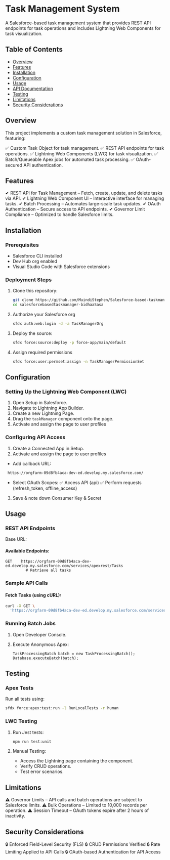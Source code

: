 # Task Management System

A Salesforce-based task management system that provides REST API endpoints for task operations and includes Lightning Web Components for task visualization.

## Table of Contents
- [Overview](#overview)
- [Features](#features)
- [Installation](#installation)
- [Configuration](#configuration)
- [Usage](#usage)
- [API Documentation](#api-documentation)
- [Testing](#testing)
- [Limitations](#limitations)
- [Security Considerations](#security-considerations)

## Overview

This project implements a custom task management solution in Salesforce, featuring:

✅ Custom Task Object for task management.
✅ REST API endpoints for task operations.
✅ Lightning Web Components (LWC) for task visualization.
✅ Batch/Queueable Apex jobs for automated task processing.
✅ OAuth-secured API authentication.

## Features

✔ REST API for Task Management – Fetch, create, update, and delete tasks via API.
✔ Lightning Web Component UI – Interactive interface for managing tasks.
✔ Batch Processing – Automates large-scale task updates.
✔ OAuth Authentication – Secure access to API endpoints.
✔ Governor Limit Compliance – Optimized to handle Salesforce limits.

## Installation

### Prerequisites

- Salesforce CLI installed
- Dev Hub org enabled
- Visual Studio Code with Salesforce extensions

### Deployment Steps

1. Clone this repository:

   ```bash
   git clone https://github.com/MuindiStephen/Salesforce-based-taskmanager-technicalAssessment-BidhaaSasa.git
   cd salesforcebasedtaskmanager-bidhaaSasa
   ```

2. Authorize your Salesforce org

   ```bash
   sfdx auth:web:login -d -a TaskManagerOrg
   ```

3. Deploy the source:

   ```bash
   sfdx force:source:deploy -p force-app/main/default
   ```

4. Assign required permissions 

   ```bash
   sfdx force:user:permset:assign -n TaskManagerPermissionSet
   ``` 

## Configuration

### Setting Up the Lightning Web Component (LWC)

1. Open Setup in Salesforce.
2. Navigate to Lightning App Builder.
3. Create a new Lightning Page.
4. Drag the `taskManager` component onto the page.
5. Activate and assign the page to user profiles

### Configuring API Access

1. Create a Connected App in Setup.
2. Activate and assign the page to user profiles
  - Add callback URL:
   ```bash
    https://orgfarm-09d8fb4aca-dev-ed.develop.my.salesforce.com/
   ``` 
  - Select OAuth Scopes:
    ✅ Access API (api)
    ✅ Perform requests (refresh_token, offline_access)
3. Save & note down Consumer Key & Secret

## Usage

### REST API Endpoints

Base URL: 

#### Available Endpoints:

```http
GET    https://orgfarm-09d8fb4aca-dev-ed.develop.my.salesforce.com/services/apexrest/Tasks
         # Retrieve all tasks
```

### Sample API Calls

#### Fetch Tasks (using cURL):

```bash
curl -X GET \  
  'https://orgfarm-09d8fb4aca-dev-ed.develop.my.salesforce.com/services/apexrest/Tasks'
```

### Running Batch Jobs

1. Open Developer Console.
2. Execute Anonymous Apex:

   ```apex
   TaskProcessingBatch batch = new TaskProcessingBatch();
   Database.executeBatch(batch);
   ```

## Testing

### Apex Tests

Run all tests using:

```bash
sfdx force:apex:test:run -l RunLocalTests -r human
```

### LWC Testing

1. Run Jest tests:

   ```bash
   npm run test:unit
   ```

2. Manual Testing:

    - Access the Lightning page containing the component.
    - Verify CRUD operations.
    - Test error scenarios.

## Limitations

⚠ Governor Limits – API calls and batch operations are subject to Salesforce limits.
⚠ Bulk Operations – Limited to 10,000 records per operation.
⚠ Session Timeout – OAuth tokens expire after 2 hours of inactivity.

## Security Considerations

🔒 Enforced Field-Level Security (FLS)
🔒 CRUD Permissions Verified
🔒 Rate Limiting Applied to API Calls
🔒 OAuth-based Authentication for API Access
